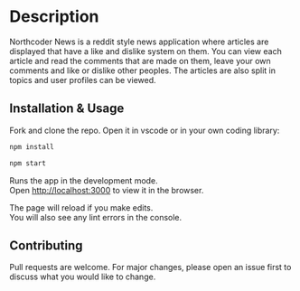 # Description

Northcoder News is a reddit style news application where articles are displayed that have a like and dislike system on them. You can view each article and read the comments that are made on them, leave your own comments and like or dislike other peoples. The articles are also split in topics and user profiles can be viewed.

## Installation & Usage

Fork and clone the repo. Open it in vscode or in your own coding library:

```bash
npm install

npm start
```

Runs the app in the development mode.<br />
Open [http://localhost:3000](http://localhost:3000) to view it in the browser.

The page will reload if you make edits.<br />
You will also see any lint errors in the console.

## Contributing

Pull requests are welcome. For major changes, please open an issue first to discuss what you would like to change.
